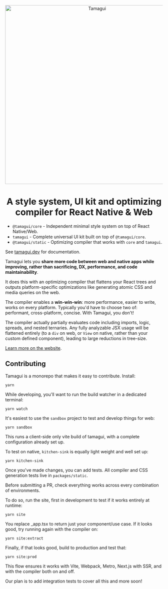 <div align="center">
  <img margin="auto" width="572px" src="https://github.com/tamagui/tamagui/raw/master/apps/site/public/social.png" alt="Tamagui">
</div>

<h1 align="center">
  A style system, UI kit and optimizing compiler for React Native & Web
</h1>

- `@tamagui/core` - Independent minimal style system on top of React Native/Web.
- `tamagui` - Complete universal UI kit built on top of `@tamagui/core`.
- `@tamagui/static` - Optimizing compiler that works with `core` and `tamagui`.

See [tamagui.dev](https://tamagui.dev) for documentation.

Tamagui lets you **share more code between web and native apps while improving, rather than sacrificing, DX, performance, and code maintainability**.

It does this with an optimizing compiler that flattens your React trees and outputs platform-specific optimizations like generating atomic CSS and media queries on the web.

The compiler enables a **win-win-win**: more performance, easier to write, works on every platform. Typically you'd have to choose two of: performant, cross-platform, concise. With Tamagui, you don't!

The compiler actually partially evaluates code including imports, logic, spreads, and nested ternaries. Any fully analyzable JSX usage will be flattened entirely (to a `div` on web, or `View` on native, rather than your custom defined component), leading to large reductions in tree-size.

[Learn more on the website](https://tamagui.dev/docs/intro/introduction).

## Contributing

Tamagui is a monorepo that makes it easy to contribute. Install:

```
yarn
```

While developing, you'll want to run the build watcher in a dedicated terminal:

```
yarn watch
```

It's easiest to use the `sandbox` project to test and develop things for web:

```
yarn sandbox
```

This runs a client-side only vite build of tamagui, with a complete configuration already set up.

To test on native, `kitchen-sink` is equally light weight and well set up:

```
yarn kitchen-sink
```

Once you've made changes, you can add tests. All compiler and CSS generation tests live in `packages/static`.

Before submitting a PR, check everything works across every combination of environments.

To do so, run the site, first in development to test if it works entirely at runtime:

```
yarn site
```

You replace _app.tsx to return just your component/use case. If it looks good, try running again with the compiler on:

```
yarn site:extract
```

Finally, if that looks good, build to production and test that:

```
yarn site:prod
```

This flow ensures it works with Vite, Webpack, Metro, Next.js with SSR, and with the compiler both on and off.

Our plan is to add integration tests to cover all this and more soon!
